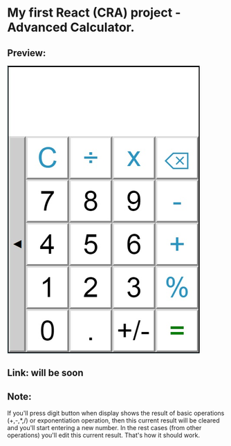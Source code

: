 # My first React (CRA) project - Advanced Calculator.

## Preview:

![alt text](preview.jpg "Advanced Calculator")

## Link: will be soon

## Note:

If you'll press digit button when display shows the result of basic operations (+,-,*,/) or exponentiation operation, then this current result will be cleared and you'll start entering a new number. In the rest cases (from other operations) you'll edit this current result. That's how it should work.
